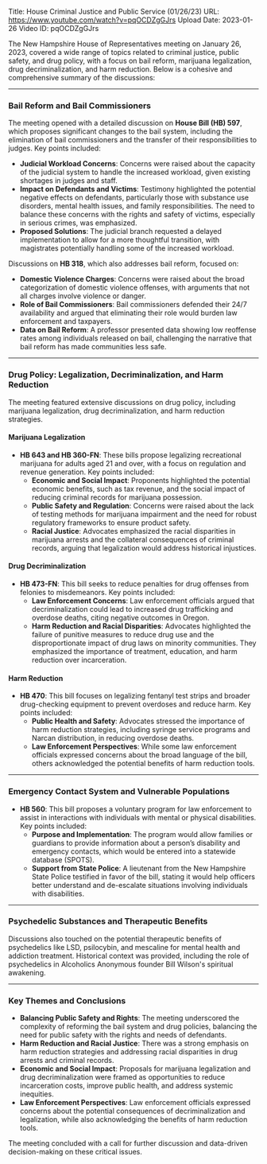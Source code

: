 Title: House Criminal Justice and Public Service (01/26/23)
URL: https://www.youtube.com/watch?v=pqOCDZgGJrs
Upload Date: 2023-01-26
Video ID: pqOCDZgGJrs

The New Hampshire House of Representatives meeting on January 26, 2023, covered a wide range of topics related to criminal justice, public safety, and drug policy, with a focus on bail reform, marijuana legalization, drug decriminalization, and harm reduction. Below is a cohesive and comprehensive summary of the discussions:

---

### **Bail Reform and Bail Commissioners**
The meeting opened with a detailed discussion on **House Bill (HB) 597**, which proposes significant changes to the bail system, including the elimination of bail commissioners and the transfer of their responsibilities to judges. Key points included:
- **Judicial Workload Concerns**: Concerns were raised about the capacity of the judicial system to handle the increased workload, given existing shortages in judges and staff.
- **Impact on Defendants and Victims**: Testimony highlighted the potential negative effects on defendants, particularly those with substance use disorders, mental health issues, and family responsibilities. The need to balance these concerns with the rights and safety of victims, especially in serious crimes, was emphasized.
- **Proposed Solutions**: The judicial branch requested a delayed implementation to allow for a more thoughtful transition, with magistrates potentially handling some of the increased workload.

Discussions on **HB 318**, which also addresses bail reform, focused on:
- **Domestic Violence Charges**: Concerns were raised about the broad categorization of domestic violence offenses, with arguments that not all charges involve violence or danger.
- **Role of Bail Commissioners**: Bail commissioners defended their 24/7 availability and argued that eliminating their role would burden law enforcement and taxpayers.
- **Data on Bail Reform**: A professor presented data showing low reoffense rates among individuals released on bail, challenging the narrative that bail reform has made communities less safe.

---

### **Drug Policy: Legalization, Decriminalization, and Harm Reduction**
The meeting featured extensive discussions on drug policy, including marijuana legalization, drug decriminalization, and harm reduction strategies.

#### **Marijuana Legalization**
- **HB 643 and HB 360-FN**: These bills propose legalizing recreational marijuana for adults aged 21 and over, with a focus on regulation and revenue generation. Key points included:
  - **Economic and Social Impact**: Proponents highlighted the potential economic benefits, such as tax revenue, and the social impact of reducing criminal records for marijuana possession.
  - **Public Safety and Regulation**: Concerns were raised about the lack of testing methods for marijuana impairment and the need for robust regulatory frameworks to ensure product safety.
  - **Racial Justice**: Advocates emphasized the racial disparities in marijuana arrests and the collateral consequences of criminal records, arguing that legalization would address historical injustices.

#### **Drug Decriminalization**
- **HB 473-FN**: This bill seeks to reduce penalties for drug offenses from felonies to misdemeanors. Key points included:
  - **Law Enforcement Concerns**: Law enforcement officials argued that decriminalization could lead to increased drug trafficking and overdose deaths, citing negative outcomes in Oregon.
  - **Harm Reduction and Racial Disparities**: Advocates highlighted the failure of punitive measures to reduce drug use and the disproportionate impact of drug laws on minority communities. They emphasized the importance of treatment, education, and harm reduction over incarceration.

#### **Harm Reduction**
- **HB 470**: This bill focuses on legalizing fentanyl test strips and broader drug-checking equipment to prevent overdoses and reduce harm. Key points included:
  - **Public Health and Safety**: Advocates stressed the importance of harm reduction strategies, including syringe service programs and Narcan distribution, in reducing overdose deaths.
  - **Law Enforcement Perspectives**: While some law enforcement officials expressed concerns about the broad language of the bill, others acknowledged the potential benefits of harm reduction tools.

---

### **Emergency Contact System and Vulnerable Populations**
- **HB 560**: This bill proposes a voluntary program for law enforcement to assist in interactions with individuals with mental or physical disabilities. Key points included:
  - **Purpose and Implementation**: The program would allow families or guardians to provide information about a person’s disability and emergency contacts, which would be entered into a statewide database (SPOTS).
  - **Support from State Police**: A lieutenant from the New Hampshire State Police testified in favor of the bill, stating it would help officers better understand and de-escalate situations involving individuals with disabilities.

---

### **Psychedelic Substances and Therapeutic Benefits**
Discussions also touched on the potential therapeutic benefits of psychedelics like LSD, psilocybin, and mescaline for mental health and addiction treatment. Historical context was provided, including the role of psychedelics in Alcoholics Anonymous founder Bill Wilson's spiritual awakening.

---

### **Key Themes and Conclusions**
- **Balancing Public Safety and Rights**: The meeting underscored the complexity of reforming the bail system and drug policies, balancing the need for public safety with the rights and needs of defendants.
- **Harm Reduction and Racial Justice**: There was a strong emphasis on harm reduction strategies and addressing racial disparities in drug arrests and criminal records.
- **Economic and Social Impact**: Proposals for marijuana legalization and drug decriminalization were framed as opportunities to reduce incarceration costs, improve public health, and address systemic inequities.
- **Law Enforcement Perspectives**: Law enforcement officials expressed concerns about the potential consequences of decriminalization and legalization, while also acknowledging the benefits of harm reduction tools.

The meeting concluded with a call for further discussion and data-driven decision-making on these critical issues.